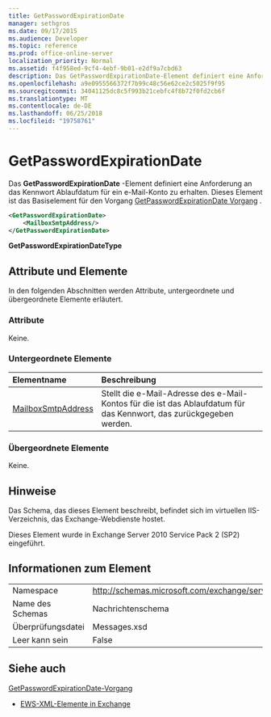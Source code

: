 ```yaml
---
title: GetPasswordExpirationDate
manager: sethgros
ms.date: 09/17/2015
ms.audience: Developer
ms.topic: reference
ms.prod: office-online-server
localization_priority: Normal
ms.assetid: f4f958ed-9cf4-4ebf-9b01-e2df9a7cbd63
description: Das GetPasswordExpirationDate-Element definiert eine Anforderung an das Kennwort Ablaufdatum für ein e-Mail-Konto zu erhalten. Dieses Element ist das Basiselement für den Vorgang der GetPasswordExpirationDate-Vorgang.
ms.openlocfilehash: a9e0955566372f7b99c48c56e62ce2c5025f9f95
ms.sourcegitcommit: 34041125dc8c5f993b21cebfc4f8b72f0fd2cb6f
ms.translationtype: MT
ms.contentlocale: de-DE
ms.lasthandoff: 06/25/2018
ms.locfileid: "19758761"
---
```

# <a name="getpasswordexpirationdate"></a>GetPasswordExpirationDate

Das **GetPasswordExpirationDate** -Element definiert eine Anforderung an das Kennwort Ablaufdatum für ein e-Mail-Konto zu erhalten. Dieses Element ist das Basiselement für den Vorgang [GetPasswordExpirationDate Vorgang](getpasswordexpirationdate-operation.md) . 
  
```XML
<GetPasswordExpirationDate>
    <MailboxSmtpAddress/>
</GetPasswordExpirationDate>
```

 **GetPasswordExpirationDateType**
## <a name="attributes-and-elements"></a>Attribute und Elemente

In den folgenden Abschnitten werden Attribute, untergeordnete und übergeordnete Elemente erläutert.
  
### <a name="attributes"></a>Attribute

Keine.
  
### <a name="child-elements"></a>Untergeordnete Elemente

|**Elementname**|**Beschreibung**|
|:-----|:-----|
|[MailboxSmtpAddress](mailboxsmtpaddress.md) <br/> |Stellt die e-Mail-Adresse des e-Mail-Kontos für die ist das Ablaufdatum für das Kennwort, das zurückgegeben werden.  <br/> |
   
### <a name="parent-elements"></a>Übergeordnete Elemente

Keine.
  
## <a name="remarks"></a>Hinweise

Das Schema, das dieses Element beschreibt, befindet sich im virtuellen IIS-Verzeichnis, das Exchange-Webdienste hostet.
  
Dieses Element wurde in Exchange Server 2010 Service Pack 2 (SP2) eingeführt.
  
## <a name="element-information"></a>Informationen zum Element

|||
|:-----|:-----|
|Namespace  <br/> |http://schemas.microsoft.com/exchange/services/2006/messages  <br/> |
|Name des Schemas  <br/> |Nachrichtenschema  <br/> |
|Überprüfungsdatei  <br/> |Messages.xsd  <br/> |
|Leer kann sein  <br/> |False  <br/> |
   
## <a name="see-also"></a>Siehe auch



[GetPasswordExpirationDate-Vorgang](getpasswordexpirationdate-operation.md)


- [EWS-XML-Elemente in Exchange](ews-xml-elements-in-exchange.md)

